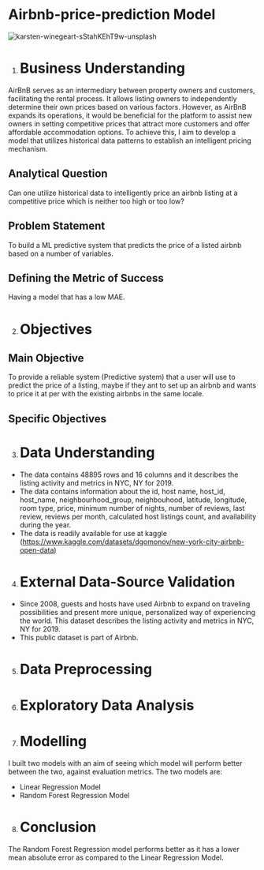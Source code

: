 # Airbnb-price-prediction Model

![karsten-winegeart-sStahKEhT9w-unsplash](https://github.com/wainaina-peter/AirBnB-price-prediction/assets/80960028/a7cfbf00-39a1-4047-aca2-2edddcdc5303)

1. # Business Understanding

AirBnB serves as an intermediary between property owners and customers, facilitating the rental process. It allows listing owners to independently determine their own prices based on various factors. However, as AirBnB expands its operations, it would be beneficial for the platform to assist new owners in setting competitive prices that attract more customers and offer affordable accommodation options. To achieve this, I aim to develop a model that utilizes historical data patterns to establish an intelligent pricing mechanism.

  ## Analytical Question
Can one utilize historical data to intelligently price an airbnb listing at a competitive price which is neither too high or too low?

  ## Problem Statement
To build a ML predictive system that predicts the price of a listed airbnb based on a number of variables. 

  ## Defining the Metric of Success
Having a model that has a low MAE.

  2. # Objectives
## Main Objective
To provide a reliable system (Predictive system) that a user will use to predict the price of a listing, maybe if they ant to set up an airbnb and wants to price it at per with the existing airbnbs in the same locale.

   ## Specific Objectives

3. # Data Understanding
- The data contains 48895 rows and 16 columns and it describes the listing activity and metrics in NYC, NY for 2019. 
- The data contains information about the id, host name, host_id, host_name, neighbourhood_group, neighbouhood, latitude, longitude, room type, price, minimum number of nights, number of reviews, last review, reviews per month, calculated host listings count, and availability during the year.
- The data is readily available for use at kaggle (https://www.kaggle.com/datasets/dgomonov/new-york-city-airbnb-open-data)

4. # External Data-Source Validation
- Since 2008, guests and hosts have used Airbnb to expand on traveling possibilities and present more unique, personalized way of experiencing the world. This dataset describes the listing activity and metrics in NYC, NY for 2019.
- This public dataset is part of Airbnb.

5. # Data Preprocessing
  
6. # Exploratory Data Analysis
   
7. # Modelling

I built two models with an aim of seeing which model will perform better between the two, against evaluation metrics. The two models are:
-  Linear Regression Model
-  Random Forest Regression Model


8. # Conclusion

The Random Forest Regression model performs better as it has a lower mean absolute error as compared to the Linear Regression Model.
 
  



